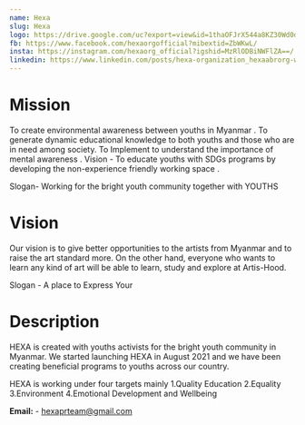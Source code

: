 ```yaml
---
name: Hexa
slug: Hexa
logo: https://drive.google.com/uc?export=view&id=1thaOFJrX544a8KZ30Wd0daLCOne2zbzU
fb: https://www.facebook.com/hexaorgofficial?mibextid=ZbWKwL/
insta: https://instagram.com/hexaorg_official?igshid=MzRlODBiNWFlZA==/
linkedin: https://www.linkedin.com/posts/hexa-organization_hexaabrorg-workshop-emotionalwellbeing-activity-7082001909175234560-ZQNO?utm_source=share&utm_medium=member_desktop/
---
```


# Mission

To create environmental awareness between youths in Myanmar .
To generate dynamic educational knowledge to both youths and those who are in need among society.
To Implement to understand the importance of mental awareness .
Vision - To educate youths with SDGs programs by developing the non-experience friendly working space .

Slogan- Working for the bright youth community together with YOUTHS

# Vision

Our vision is to give better opportunities to the artists from Myanmar and to raise the art standard more. On the other hand, everyone who wants to learn any kind of art will be able to learn, study and explore at Artis-Hood.

Slogan - A place to Express Your

# Description

HEXA is created with youths activists for the bright youth community in Myanmar.
We started launching HEXA in August 2021 and we have been creating beneficial programs to youths across our country.

HEXA is working under four targets mainly
1.Quality Education
2.Equality
3.Environment
4.Emotional Development and Wellbeing

**Email:** - hexaprteam@gmail.com
